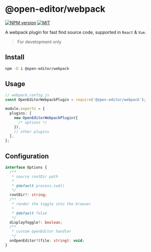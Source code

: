 # @open-editor/webpack

[![NPM version](https://img.shields.io/npm/v/@open-editor/webpack?color=)](https://www.npmjs.com/package/@open-editor/webpack)
[![MIT](https://img.shields.io/github/license/zjxxxxxxxxx/open-editor)](https://opensource.org/licenses/MIT)

A webpack plugin for fast find source code, supported in `React` & `Vue`.

> For development only

## Install

```bash
npm -D i @open-editor/webpack
```

## Usage

```ts
// webpack.config.js
const OpenEditorWebpackPlugin = require('@open-editor/webpack');

module.exports = {
  plugins: [
    new OpenEditorWebpackPlugin({
      /* options */
    }),
    // other plugins
  ],
};
```

## Configuration

```ts
interface Options {
  /**
   * source rootDir path
   *
   * @default process.cwd()
   */
  rootDir?: string;
  /**
   * render the toggle into the browser
   *
   * @default false
   */
  displayToggle?: boolean;
  /**
   * custom openEditor handler
   */
  onOpenEditor?(file: string): void;
}
```
